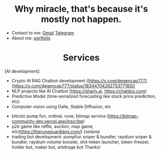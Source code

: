 <h1 align="center" font-weight="bold">
Why miracle, that's because it's mostly not happen.<br/>

</h1>

* Contact to me: [Gmail](mailto:jay@chiral.ai) [Telegram](https://t.me/degencap777)
* About me: [portfolio](https://westchain.org)

<h1 align="center" font-weight="bold">
Services<br/>

</h1>

[AI development]: 
   * Crypto AI RAG Chatbot development ([https://x.com/degencap777](https://x.com/degencap777/status/1834470426275377183))
   * NLP projects like AI Chatbot (https://sharly.ai, https://chatdoc.com)
   * Predictive Model (time-serialized forecasting like stock price prediction, etc)
   * Computer vision using Dalle, Stable Diffusion, etc

[Blockchain development]:
  (bitcoin)
   * bitcoin pump.fun, ordinal, rune, bitmap service (https://bitmap-community-dev.vercel.app/inscribe)
   * p2e game like raffle, auction, map game, etc(https://theruneguardians.com/)
  (solana)
   * trading bot development: pumpfun sniper & bundler, raydium sniper & bundler, raydium volume booster, shit-token launcher, token-freezer, holder bot, maker bot, arbitrage bot
Thanks!

